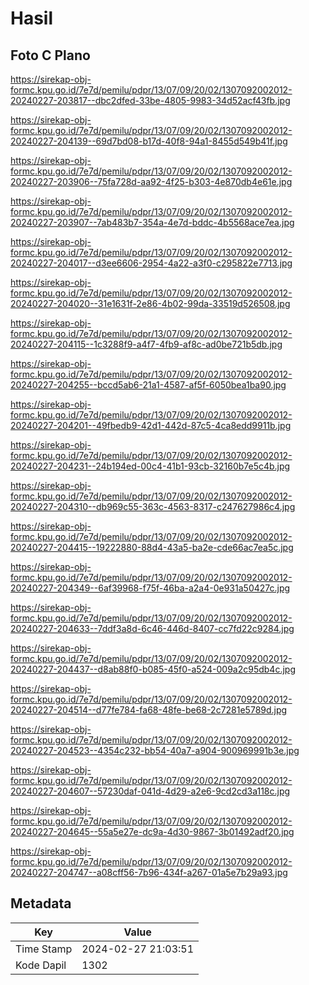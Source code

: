 # Hasil

## Foto C Plano

https://sirekap-obj-formc.kpu.go.id/7e7d/pemilu/pdpr/13/07/09/20/02/1307092002012-20240227-203817--dbc2dfed-33be-4805-9983-34d52acf43fb.jpg

https://sirekap-obj-formc.kpu.go.id/7e7d/pemilu/pdpr/13/07/09/20/02/1307092002012-20240227-204139--69d7bd08-b17d-40f8-94a1-8455d549b41f.jpg

https://sirekap-obj-formc.kpu.go.id/7e7d/pemilu/pdpr/13/07/09/20/02/1307092002012-20240227-203906--75fa728d-aa92-4f25-b303-4e870db4e61e.jpg

https://sirekap-obj-formc.kpu.go.id/7e7d/pemilu/pdpr/13/07/09/20/02/1307092002012-20240227-203907--7ab483b7-354a-4e7d-bddc-4b5568ace7ea.jpg

https://sirekap-obj-formc.kpu.go.id/7e7d/pemilu/pdpr/13/07/09/20/02/1307092002012-20240227-204017--d3ee6606-2954-4a22-a3f0-c295822e7713.jpg

https://sirekap-obj-formc.kpu.go.id/7e7d/pemilu/pdpr/13/07/09/20/02/1307092002012-20240227-204020--31e1631f-2e86-4b02-99da-33519d526508.jpg

https://sirekap-obj-formc.kpu.go.id/7e7d/pemilu/pdpr/13/07/09/20/02/1307092002012-20240227-204115--1c3288f9-a4f7-4fb9-af8c-ad0be721b5db.jpg

https://sirekap-obj-formc.kpu.go.id/7e7d/pemilu/pdpr/13/07/09/20/02/1307092002012-20240227-204255--bccd5ab6-21a1-4587-af5f-6050bea1ba90.jpg

https://sirekap-obj-formc.kpu.go.id/7e7d/pemilu/pdpr/13/07/09/20/02/1307092002012-20240227-204201--49fbedb9-42d1-442d-87c5-4ca8edd9911b.jpg

https://sirekap-obj-formc.kpu.go.id/7e7d/pemilu/pdpr/13/07/09/20/02/1307092002012-20240227-204231--24b194ed-00c4-41b1-93cb-32160b7e5c4b.jpg

https://sirekap-obj-formc.kpu.go.id/7e7d/pemilu/pdpr/13/07/09/20/02/1307092002012-20240227-204310--db969c55-363c-4563-8317-c247627986c4.jpg

https://sirekap-obj-formc.kpu.go.id/7e7d/pemilu/pdpr/13/07/09/20/02/1307092002012-20240227-204415--19222880-88d4-43a5-ba2e-cde66ac7ea5c.jpg

https://sirekap-obj-formc.kpu.go.id/7e7d/pemilu/pdpr/13/07/09/20/02/1307092002012-20240227-204349--6af39968-f75f-46ba-a2a4-0e931a50427c.jpg

https://sirekap-obj-formc.kpu.go.id/7e7d/pemilu/pdpr/13/07/09/20/02/1307092002012-20240227-204633--7ddf3a8d-6c46-446d-8407-cc7fd22c9284.jpg

https://sirekap-obj-formc.kpu.go.id/7e7d/pemilu/pdpr/13/07/09/20/02/1307092002012-20240227-204437--d8ab88f0-b085-45f0-a524-009a2c95db4c.jpg

https://sirekap-obj-formc.kpu.go.id/7e7d/pemilu/pdpr/13/07/09/20/02/1307092002012-20240227-204514--d77fe784-fa68-48fe-be68-2c7281e5789d.jpg

https://sirekap-obj-formc.kpu.go.id/7e7d/pemilu/pdpr/13/07/09/20/02/1307092002012-20240227-204523--4354c232-bb54-40a7-a904-900969991b3e.jpg

https://sirekap-obj-formc.kpu.go.id/7e7d/pemilu/pdpr/13/07/09/20/02/1307092002012-20240227-204607--57230daf-041d-4d29-a2e6-9cd2cd3a118c.jpg

https://sirekap-obj-formc.kpu.go.id/7e7d/pemilu/pdpr/13/07/09/20/02/1307092002012-20240227-204645--55a5e27e-dc9a-4d30-9867-3b01492adf20.jpg

https://sirekap-obj-formc.kpu.go.id/7e7d/pemilu/pdpr/13/07/09/20/02/1307092002012-20240227-204747--a08cff56-7b96-434f-a267-01a5e7b29a93.jpg


## Metadata

| Key        | Value               |
| ---------- | ------------------- |
| Time Stamp | 2024-02-27 21:03:51 |
| Kode Dapil | 1302                |



